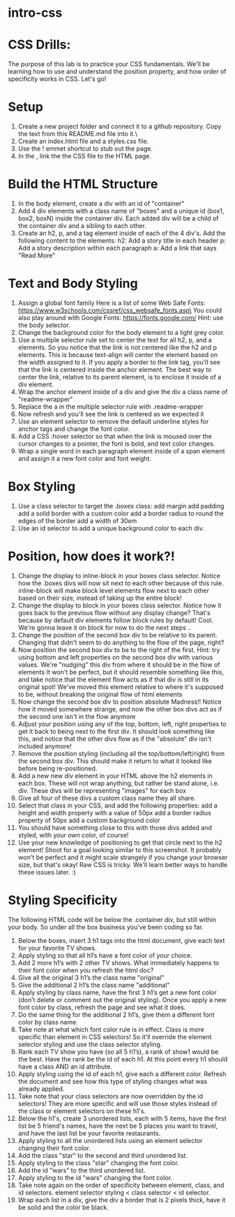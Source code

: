 # intro-css
# CSS Drills:
The purpose of this lab is to practice your CSS fundamentals. We'll be learning how to use and understand the position property, and how order of specificity works in CSS. Let's go!

# Setup
1. Create a new project folder and connect it to a github repository. Copy the text from this README.md file into it.\
2. Create an index.html file and a styles.css file.
3. Use the ! emmet shortcut to stub out the page.
4. In the <head>, link the the CSS file to the HTML page.

# Build the HTML Structure
1. In the body element, create a div with an id of "container"
2. Add 4 div elements with a class name of "boxes" and a unique id (box1, box2, boxN) inside the container div. Each added div will be a child of the container div and a sibling to each other.
3. Create an h2, p, and a tag element inside of each of the 4 div's. Add the following content to the elements:
  h2: Add a story title in each header
  p: Add a story description within each paragraph
  a: Add a link that says "Read More"
  
# Text and Body Styling
1. Assign a global font family
Here is a list of some Web Safe Fonts: https://www.w3schools.com/cssref/css_websafe_fonts.asp\ You could also play around with Google Fonts: https://fonts.google.com/ 
Hint: use the body selector.
2. Change the background color for the body element to a light grey color.
3. Use a multiple selector rule set to center the text for all h2, p, and a elements.
So you notice that the link is not centered like the h2 and p elements. This is because text-align will center the element based on the width assigned to it. If you apply a border to the link tag, you'll see that the link is centered inside the anchor element. The best way to center the link, relative to its parent element, is to enclose it inside of a div element.
4. Wrap the anchor element inside of a div and give the div a class name of "readme-wrapper"
5. Replace the a in the multiple selector rule with .readme-wrapper
6. Now refresh and you'll see the link is centered as we expected it
7. Use an element selector to remove the default underline styles for anchor tags and change the font color.
8. Add a CSS :hover selector so that when the link is moused over the cursor changes to a pointer, the font is bold, and text color changes.
9. Wrap a single word in each paragraph element inside of a span element and assign it a new font color and font weight.

# Box Styling

1. Use a class selector to target the .boxes class:
  add margin
  add padding
  add a solid border with a custom color
  add a border radius to round the edges of the border
  add a width of 30em
2. Use an id selector to add a unique background color to each div.

# Position, how does it work?!
1. Change the display to inline-block in your boxes class selector.
Notice how the .boxes divs will now sit next to each other because of this rule.
inline-block will make block level elements flow next to each other based on their size, instead of taking up the entire block!
2. Change the display to block in your boxes class selector.
Notice how it goes back to the previous flow without any display change? That's because by default div elements follow block rules by default! Cool.
We're gonna leave it on block for now to do the next steps ..
3. Change the position of the second box div to be relative to its parent.
Changing that didn't seem to do anything to the flow of the page, right?
4. Now position the second box div to be to the right of the first.
Hint: try using bottom and left properties on the second box div with various values. We're "nudging" this div from where it should be in the flow of elements
It won't be perfect, but it should resemble something like this, and take notice that the element flow acts as if that div is still in its original spot!
We've moved this element relative to where it's supposed to be, without breaking the original flow of html elements
5. Now change the second box div to position absolute
Madness!! Notice how it moved somewhere strange, and now the other box divs act as if the second one isn't in the flow anymore
6. Adjust your position using any of the top, bottom, left, right properties to get it back to being next to the first div.
It should look something like this, and notice that the other divs flow as if the "absolute" div isn't included anymore!
7. Remove the position styling (including all the top/bottom/left/right) from the second box div. This should make it return to what it looked like before being re-positioned.
8. Add a new new div element in your HTML above the h2 elements in each box. These will not wrap anything, but rather be stand alone, i.e. div.
These divs will be representing "images" for each box
9. Give all four of these divs a custom class name they all share.
10. Select that class in your CSS, and add the following properties:
  add a height and width property with a value of 50px
  add a border radius property of 50px
  add a custom background color
11. You should have something close to this with those divs added and styled, with your own color, of course!
12. Use your new knowledge of positioning to get that circle next to the h2 element! Shoot for a goal looking similar to this screenshot.
It probably won't be perfect and it might scale strangely if you change your browser size, but that's okay! Raw CSS is tricky. We'll learn better ways to handle these issues later. :)

# Styling Specificity

The following HTML code will be below the .container div, but still within your body. So under all the box business you've been coding so far.
1. Below the boxes, insert 3 h1 tags into the html document, give each text for your favorite TV shows.
2. Apply styling so that all h1’s have a font color of your choice.
3. Add 2 more h1’s with 2 other TV shows. What immediately happens to their font color when you refresh the html doc?
4. Give all the original 3 h1’s the class name "original"
5. Give the additional 2 h1’s the class name "additional"
6. Apply styling by class name, have the first 3 h1’s get a new font color (don’t delete or comment out the original styling). Once you apply a new font color by class, refresh the page and see what it does.
7. Do the same thing for the additional 2 h1’s, give them a different font color by class name.
8. Take note at what which font color rule is in effect. Class is more specific than element in CSS selectors! So it'll override the element selector styling and use the class selector styling.
9. Rank each TV show you have (so all 5 h1’s), a rank of show1 would be the best. Have the rank be the id of each h1. At this point every h1 should have a class AND an id attribute.
10. Apply styling using the id of each h1, give each a different color. Refresh the document and see how this type of styling changes what was already applied.
11. Take note that your class selectors are now overridden by the id selectors! They are more specific and will use those styles instead of the class or element selectors on these h1's.
12. Below the h1's, create 3 unordered lists, each with 5 items, have the first list be 5 friend's names, have the next be 5 places you want to travel, and have the last list be your favorite restaurants.
13. Apply styling to all the unordered lists using an element selector changing their font color.
14. Add the class "star" to the second and third unordered list.
15. Apply styling to the class "star" changing the font color.
16. Add the id "wars" to the third unordered list.
17. Apply styling to the id "wars" changing the font color.
18. Take note again on the order of specificity between element, class, and id selectors. element selector styling < class selector < id selector.
19. Wrap each list in a div, give the div a border that is 2 pixels thick, have it be solid and the color be black.
